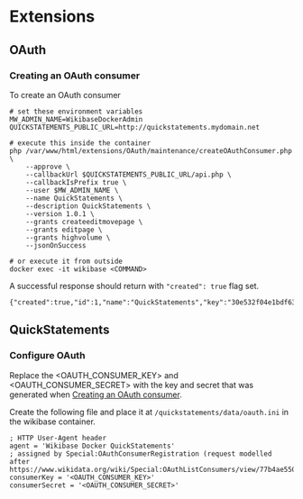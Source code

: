# Extensions

## OAuth

### Creating an OAuth consumer

To create an OAuth consumer

```
# set these environment variables
MW_ADMIN_NAME=WikibaseDockerAdmin
QUICKSTATEMENTS_PUBLIC_URL=http://quickstatements.mydomain.net

# execute this inside the container
php /var/www/html/extensions/OAuth/maintenance/createOAuthConsumer.php \
    --approve \
    --callbackUrl $QUICKSTATEMENTS_PUBLIC_URL/api.php \
    --callbackIsPrefix true \
    --user $MW_ADMIN_NAME \
    --name QuickStatements \
    --description QuickStatements \
    --version 1.0.1 \
    --grants createeditmovepage \
    --grants editpage \
    --grants highvolume \
    --jsonOnSuccess

# or execute it from outside
docker exec -it wikibase <COMMAND>
```

A successful response should return with `"created": true` flag set.

```
{"created":true,"id":1,"name":"QuickStatements","key":"30e532f04e1bdf63ac281fcbc819170c","secret":"f60f31ad4196af40bb0598e1d4d3435a3515604e","approved":1}
```

## QuickStatements

### Configure OAuth

Replace the <OAUTH_CONSUMER_KEY> and <OAUTH_CONSUMER_SECRET> with the key and secret that was generated when [Creating an OAuth consumer](#creating-an-oauth-consumer).

Create the following file and place it at `/quickstatements/data/oauth.ini` in the wikibase container.

```
; HTTP User-Agent header
agent = 'Wikibase Docker QuickStatements'
; assigned by Special:OAuthConsumerRegistration (request modelled after https://www.wikidata.org/wiki/Special:OAuthListConsumers/view/77b4ae5506dd7dbb0bb07f80e3ae3ca9)
consumerKey = '<OAUTH_CONSUMER_KEY>'
consumerSecret = '<OAUTH_CONSUMER_SECRET>'
```
